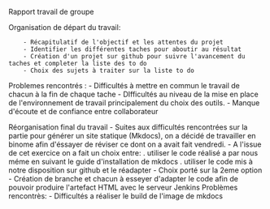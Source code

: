 Rapport travail de groupe

Organisation de départ du travail:

        - Récapitulatif de l'objectif et les attentes du projet
        - Identifier les différentes taches pour aboutir au résultat
        - Création d'un projet sur github pour suivre l'avancement du taches et completer la liste des to do
        - Choix des sujets à traiter sur la liste to do

Problemes rencontrés :
        - Difficultés à mettre en commun le travail de chacun à la fin de chaque tache
        - DIfficultés au niveau de la mise en place de l'environnement de travail principalement du choix des outils.
        - Manque d'écoute et de confiance entre collaborateur

Réorganisation final du travail
        - Suites aux difficultés rencontrées sur la partie pour générer un site statique (Mkdocs), on a décidé de travailler en binome afin d'éssayer de réviser ce dont on a avait fait vendredi.
        - A l'issue de cet exercice on a fait un choix entre:
                . utiliser le code réalisé a par nous méme en suivant le guide d'installation de mkdocs
                . utiliser le code mis à notre disposition sur github et le réadapter
        - Choix porté sur la 2eme option
        - Création de branche et chacun à esseyer d'adapter le code afin de pouvoir produire l'artefact HTML avec le serveur Jenkins
Problèmes rencontrès:
        - Difficultés a réaliser le build de l'image de mkdocs

